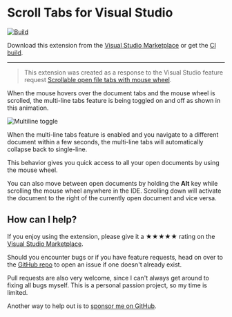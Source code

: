 [marketplace]: https://marketplace.visualstudio.com/items?itemName=MadsKristensen.OutputWindowFilter
[vsixgallery]: https://www.vsixgallery.com/extension/ScrollTabs.866e1c86-a800-4ca9-9da3-425e0d881b1d/
[repo]:https://github.com/madskristensen/OutputWindowFilter

# Scroll Tabs for Visual Studio

[![Build](https://github.com/madskristensen/ScrollTabs/actions/workflows/build.yaml/badge.svg)](https://github.com/madskristensen/ScrollTabs/actions/workflows/build.yaml)

Download this extension from the [Visual Studio Marketplace][marketplace]
or get the [CI build][vsixgallery].

--------------------------------------

> This extension was created as a response to the Visual Studio feature request
[Scrollable open file tabs with mouse wheel](https://developercommunity.visualstudio.com/t/Scrollable-open-file-tabs-with-mouse-whe/353560).

When the mouse hovers over the document tabs and the mouse wheel is scrolled, the multi-line tabs feature is
being toggled on and off as shown in this animation.

![Multiline toggle](art/multiline.gif)

When the multi-line tabs feature is enabled and you navigate to a different document within a 
few seconds, the multi-line tabs will automatically collapse back to single-line.

This behavior gives you quick access to all your open documents by using the mouse wheel.

You can also move between open documents by holding the **Alt** key while scrolling the mouse wheel
anywhere in the IDE. Scrolling down will activate the document to the right of the currently 
open document and vice versa.

## How can I help?
If you enjoy using the extension, please give it a ★★★★★ rating on the [Visual Studio Marketplace][marketplace].

Should you encounter bugs or if you have feature requests, head on over to the [GitHub repo][repo] to open an issue if one doesn't already exist.

Pull requests are also very welcome, since I can't always get around to fixing all bugs myself. This is a personal passion project, so my time is limited.

Another way to help out is to [sponsor me on GitHub](https://github.com/sponsors/madskristensen).
